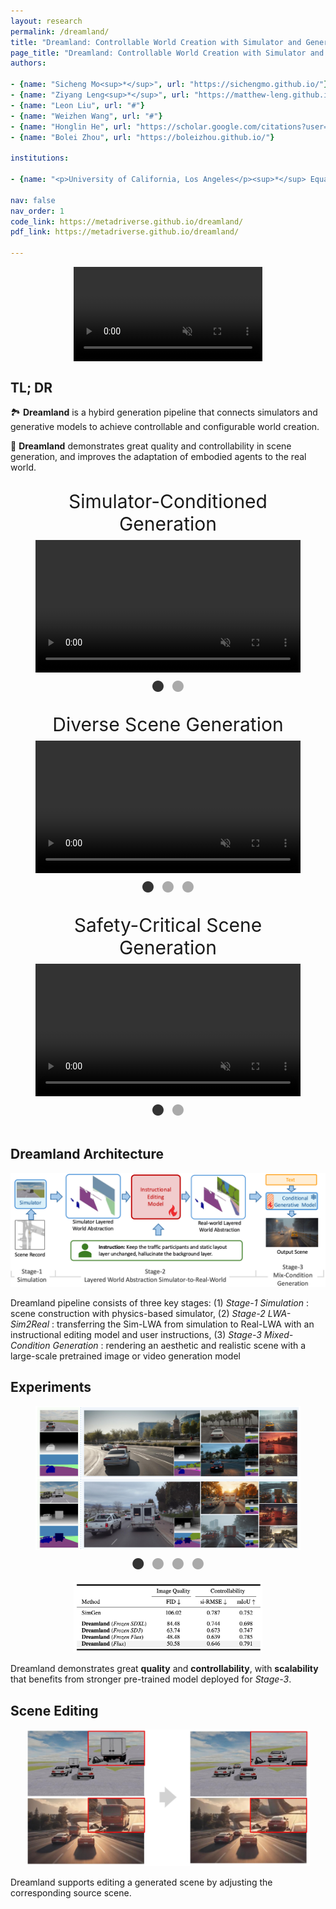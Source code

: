 ```yaml
---
layout: research
permalink: /dreamland/
title: "Dreamland: Controllable World Creation with Simulator and Generative Models"
page_title: "Dreamland: Controllable World Creation with Simulator and Generative Models"
authors:

- {name: "Sicheng Mo<sup>*</sup>", url: "https://sichengmo.github.io/"}
- {name: "Ziyang Leng<sup>*</sup>", url: "https://matthew-leng.github.io/"}
- {name: "Leon Liu", url: "#"}
- {name: "Weizhen Wang", url: "#"}
- {name: "Honglin He", url: "https://scholar.google.com/citations?user=Y0Qrwg0AAAAJ&hl"}
- {name: "Bolei Zhou", url: "https://boleizhou.github.io/"}

institutions:

- {name: "<p>University of California, Los Angeles</p><sup>*</sup> Equal Contribution"}

nav: false
nav_order: 1
code_link: https://metadriverse.github.io/dreamland/
pdf_link: https://metadriverse.github.io/dreamland/

---
```


<style>
.video-container {
  position: relative;
  max-width: 60%; /* Adjust this value to control the maximum width of the video container */
   margin: 0 auto 0; /* Optional: center the video container horizontally */
}

.teaser {
  margin: 0 auto; /* Optional: center the video container horizontally */
}

.video-container video {
  display: block;
  margin: 0 auto;
  max-width: 100%;
  max-height: 100%;
}

/* .video-grid {
    margin-top: 18px;
    display: grid;
    grid-template-columns: 1fr 1fr; /* Creates two columns */
    grid-gap: 30px; /* Space between videos */
} */

.video-grid {
    margin-top: 18px;
    display: grid;
    grid-template-rows: 1fr 1fr 1fr; /* Two rows */
    grid-gap: 70px; /* Space between items */
    justify-items: center; /* Horizontally center items */
    align-items: center; /* Vertically center items */
}

.video-grid figure {
    display: flex;
    flex-direction: column; /* Stack video and caption */
    align-items: center; /* Center video and caption */
    justify-content: center; /* Center content */
    margin: 0; /* Reset default margin */
}

.video-grid video {
    display: block;
    width: 80%; /* Adjust as needed */
    height: auto; /* Maintain aspect ratio */
}

.video-section {
  margin-bottom: 60px;
}

video {
  width: 100%;
  /* max-width: 1000px; */
  height: auto;
  margin: 0 auto;
}

.dots {
  display: flex;
  justify-content: center;
  gap: 10px;
}

.dot {
  font-size: 24px;
  cursor: pointer;
  color: #aaa;
}

.dot.active {
  color: #333;
}

</style>

<div class="video-container">
  <video loop autoplay muted playsinline src="../assets/img/dreamland/web_teaser.mp4"></video>
</div>


<!--research-section-splitter-->


## TL; DR

:national_park: **Dreamland** is a hybird generation pipeline that connects simulators and generative models to achieve controllable and configurable world creation.

:robot: **Dreamland** demonstrates great quality and controllability in scene generation, and improves the adaptation of embodied agents to the real world.

<!-- <div style="border-top: 1px solid #ccc; margin: 30px 0;"></div> -->


<!--research-section-splitter-->

<div style="display: grid; grid-template-columns: 1fr; gap: 0px; margin: 0 auto;">
  <figure style="display: flex; flex-direction: column; gap: 8px;">
    <figcaption style="text-align: center; font-size: 30px;">
        Simulator-Conditioned Generation
    </figcaption>
    <video id="videoPlayer1" style="display:block; width:100%; height:auto;" muted autoplay loop controls playsinline>
      <source src="../assets/img/dreamland/control_sample_1.mp4" type="video/mp4">
      Your browser does not support the video tag.
    </video>
    <div class="dots" data-player="videoPlayer1">
      <span class="dot active" data-src="../assets/img/dreamland/control_sample_1.mp4">●</span>
      <span class="dot" data-src="../assets/img/dreamland/control_sample_2.mp4">●</span>
    </div>
  </figure>
  <figure style="display: flex; flex-direction: column; gap: 8px;">
  <figcaption style="text-align: center; font-size: 30px;">
        Diverse Scene Generation
    </figcaption>
    <video id="videoPlayer2" style="display:block; width:100%; height:auto;" muted autoplay loop controls playsinline>
      <source src="../assets/img/dreamland/text_sample_1.mp4" type="video/mp4">
      Your browser does not support the video tag.
    </video>
    <div class="dots" data-player="videoPlayer2">
      <span class="dot active" data-src="../assets/img/dreamland/text_sample_1.mp4">●</span>
      <span class="dot" data-src="../assets/img/dreamland/text_sample_2.mp4">●</span>
      <span class="dot" data-src="../assets/img/dreamland/text_sample_3.mp4">●</span>
    </div>
  </figure>
  <figure style="display: flex; flex-direction: column; gap: 8px;">
  <figcaption style="text-align: center; font-size: 30px;">
        Safety-Critical Scene Generation
    </figcaption>
    <video id="videoPlayer3" style="display:block; width:100%; height:auto;" muted autoplay loop controls playsinline>
      <source src="../assets/img/dreamland/safe_sample_1.mp4" type="video/mp4">
      Your browser does not support the video tag.
    </video>
    <div class="dots" data-player="videoPlayer3">
      <span class="dot active" data-src="../assets/img/dreamland/safe_sample_1.mp4">●</span>
      <span class="dot" data-src="../assets/img/dreamland/safe_sample_2.mp4">●</span>
    </div>
  </figure>
</div>

<script>
  document.querySelectorAll('.dots').forEach(dotContainer => {
    const videoId = dotContainer.getAttribute('data-player');
    const videoElement = document.getElementById(videoId);
    const dots = dotContainer.querySelectorAll('.dot');

    dots.forEach(dot => {
      dot.addEventListener('click', () => {
        const src = dot.getAttribute('data-src');
        videoElement.src = src;
        videoElement.play();
    
        dots.forEach(d => d.classList.remove('active'));
        dot.classList.add('active');
      });
    });
  });
</script>

<!-- <div style="border-top: 1px solid #ccc; margin: 30px 0;"></div> -->

<!--research-section-splitter-->
  
## Dreamland Architecture


<div class="img-container" style="width: 100%; margin: 5px auto;">
    <img src="../assets/img/dreamland/pipeline.png" class="my-image" alt="Image" />
</div>

Dreamland pipeline consists of three key stages: (1) *Stage-1 Simulation* : scene construction with physics-based simulator, (2) *Stage-2 LWA-Sim2Real* : transferring the Sim-LWA from simulation to Real-LWA with an instructional editing model and user instructions, (3) *Stage-3 Mixed-Condition Generation* : rendering an aesthetic and realistic scene with a large-scale pretrained image or video generation model

<!-- <div style="margin-bottom: 15px"></div> -->

<!--research-section-splitter-->

## Experiments

<figure style="display: flex; flex-direction: column; gap: 8px;">
  <img id="imageViewer4" src="../assets/img/dreamland/qual1.jpg" 
       style="display:block; width:100%; height:auto;" alt="Scene Image"/>

  <div class="dots" data-player="imageViewer4">
    <span class="dot active" data-src="../assets/img/dreamland/qual1.jpg">●</span>
    <span class="dot" data-src="../assets/img/dreamland/qual2.jpg">●</span>
    <span class="dot" data-src="../assets/img/dreamland/qual3.jpg">●</span>
    <span class="dot" data-src="../assets/img/dreamland/qual4.jpg">●</span>
  </div>
  </figure>

<script>
  document.querySelectorAll('.dots').forEach(dotContainer => {
    const imageId = dotContainer.getAttribute('data-player');
    const imageElement = document.getElementById(imageId);
    const dots = dotContainer.querySelectorAll('.dot');

    dots.forEach(dot => {
      dot.addEventListener('click', () => {
        const src = dot.getAttribute('data-src');
        imageElement.src = src;

        dots.forEach(d => d.classList.remove('active'));
        dot.classList.add('active');
      });
    });
  });
</script>


<div class="img-container" style="width: 60%; margin: 5px auto;">
    <img src="../assets/img/dreamland/experiments.png" class="my-image" alt="Image" />
</div>

Dreamland demonstrates great **quality** and **controllability**, with **scalability** that benefits from stronger pre-trained model deployed for *Stage-3*.

<!-- <div style="margin-bottom: 15px"></div> -->


<!--research-section-splitter-->


## Scene Editing
<div class="img-container" style="width: 90%; margin: 5px auto;">
    <img src="../assets/img/dreamland/editing.jpg" class="my-image" alt="Image" />
</div>

Dreamland supports editing a generated scene by adjusting the corresponding source scene.



<!-- <pre><code class="language-plain">@article{xie2024vid2sim,
  title={Vid2Sim: Realistic and Interactive Simulation from Video for Urban Navigation},
  author={Ziyang Xie and Zhizheng Liu and Zhenghao Peng and Wayne Wu and Bolei Zhou},
  journal={Preprint},
  year={2024}
}
</code></pre> -->


